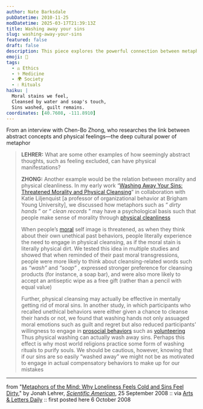 ```yaml
---
author: Nate Barksdale
pubDatetime: 2010-11-25
modDatetime: 2025-03-17T21:39:13Z
title: Washing away your sins
slug: washing-away-your-sins
featured: false
draft: false
description: This piece explores the powerful connection between metaphors and our physical sensations, particularly regarding morality and cleanliness.
emoji: 🧼
tags:
  - ⚖️ Ethics
  - ⚕️ Medicine
  - 🌍 Society
  - 💧 Rituals
haiku: |
  Moral stains we feel,  
  Cleansed by water and soap's touch,  
  Sins washed, guilt remains.
coordinates: [40.7608, -111.8910]
---
```


From an interview with Chen-Bo Zhong, who researches the link between abstract concepts and physical feelings—the deep cultural power of metaphor

> **LEHRER:** What are some other examples of how seemingly abstract thoughts, such as feeling excluded, can have physical manifestations?
>
> **ZHONG:** Another example would be the relation between morality and physical cleanliness. In my early work “[Washing Away Your Sins: Threatened Morality and Physical Cleansing](http://web.archive.org/web/20100107150306/http://www.sciencemag.org/cgi/content/abstract/313/5792/1451)” in collaboration with Katie Liljenquist [a professor of organizational behavior at Brigham Young University], we discussed how metaphors such as “ _dirty hands_ ” or “ _clean records_ ” may have a psychological basis such that people make sense of morality through [physical cleanliness](http://www.sciam.com/article.cfm?id=washing-hands-reduces-mor)
>
> When people’s [moral](http://www.sciam.com/article.cfm?id=thinking-about-morality) self image is threatened, as when they think about their own unethical past behaviors, people literally experience the need to engage in physical cleansing, as if the moral stain is literally physical dirt. We tested this idea in multiple studies and showed that when reminded of their past moral transgressions, people were more likely to think about cleansing-related words such as _“wash”_ and _“soap”_ , expressed stronger preference for cleansing products (for instance, a soap bar), and were also more likely to accept an antiseptic wipe as a free gift (rather than a pencil with equal value)
>
> Further, physical cleansing may actually be effective in mentally getting rid of moral sins. In another study, in which participants who recalled unethical behaviors were either given a chance to cleanse their hands or not, we found that washing hands not only assuaged moral emotions such as guilt and regret but also reduced participants’ willingness to engage in [prosocial behaviors](https://www.google.com/search?q=%22prosocial%20behaviors%22%20sciam.com) such as [volunteering](http://web.archive.org/web/20100107150306/http://www.sciencemag.org/cgi/content/abstract/313/5792/1451) Thus physical washing can actually wash away sins. Perhaps this effect is why most world religions practice some form of washing rituals to purify souls. We should be cautious, however, knowing that if our sins are so easily “washed away” we might not be as motivated to engage in actual compensatory behaviors to make up for our mistakes

---

from "[Metaphors of the Mind: Why Loneliness Feels Cold and Sins Feel Dirty](http://www.sciam.com/article.cfm?id=metaphors-of-the-mind&print=true)," by Jonah Lehrer, [_Scientific American_](http://www.sciam.com/article.cfm?id=metaphors-of-the-mind&print=true), 25 September 2008 :: via [Arts & Letters Daily](http://web.archive.org/web/20250203154508/https://www.aldaily.com/) :: first posted here 6 October 2008
